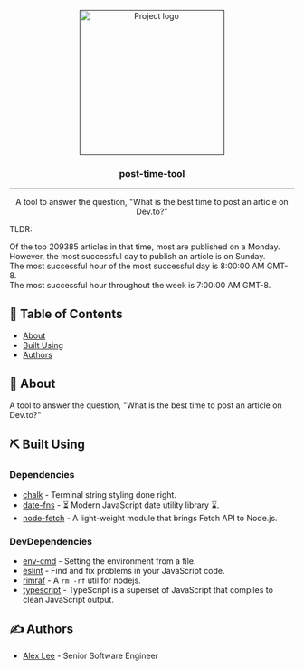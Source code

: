 <p align="center">
  <a href="" rel="noopener">
 <img width=256px height=256px src="https://svgshare.com/i/RH5.svg" alt="Project logo"></a>
</p>

<h3 align="center">post-time-tool</h3>

---

<p align="center">A tool to answer the question, "What is the best time to post an article on Dev.to?"</b>
    <br> 
</p>

<p>TLDR:<br></p>
<p>Of the top 209385 articles in that time, most are published on a Monday.<br>
However, the most successful day to publish an article is on Sunday.<br>
The most successful hour of the most successful day is 8:00:00 AM GMT-8.<br>
The most successful hour throughout the week is 7:00:00 AM GMT-8.</p>

## 📝 Table of Contents

- [About](#about)
- [Built Using](#built_using)
- [Authors](#authors)

## 📝 About <a name = "about"></a>

A tool to answer the question, "What is the best time to post an article on Dev.to?"

## ⛏️ Built Using <a name = "built_using"></a>

### Dependencies

- [chalk](https://github.com/chalk/chalk) - Terminal string styling done right.
- [date-fns](https://github.com/date-fns/date-fns) - ⏳ Modern JavaScript date utility library ⌛️.
- [node-fetch](https://github.com/node-fetch/node-fetch) - A light-weight module that brings Fetch API to Node.js.

### DevDependencies

- [env-cmd](https://github.com/toddbluhm/env-cmd) - Setting the environment from a file.
- [eslint](https://eslint.org/) - Find and fix problems in your JavaScript code.
- [rimraf](https://github.com/isaacs/rimraf) - A `rm -rf` util for nodejs.
- [typescript](https://www.typescriptlang.org/) - TypeScript is a superset of JavaScript that compiles to clean JavaScript output.

## ✍️ Authors <a name = "authors"></a>

- [Alex Lee](https://www.alexlee.dev/) - Senior Software Engineer
